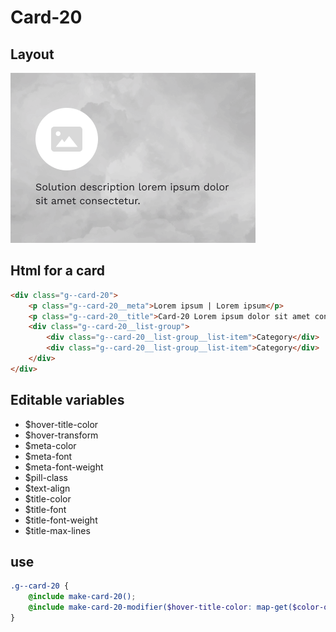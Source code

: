 # Card-20

## Layout

![alt text][card-20]

[card-20]: /src/img/global-components/card/card-20.png

## Html for a card

```html
<div class="g--card-20">
    <p class="g--card-20__meta">Lorem ipsum | Lorem ipsum</p>
    <p class="g--card-20__title">Card-20 Lorem ipsum dolor sit amet consectetur. Sed pulvinar odio velit fermentum etiam consectetur pretium fringilla metus.</p>
    <div class="g--card-20__list-group">
        <div class="g--card-20__list-group__list-item">Category</div>
        <div class="g--card-20__list-group__list-item">Category</div>
    </div>
</div>
```

## Editable variables

-   $hover-title-color
-   $hover-transform
-   $meta-color
-   $meta-font
-   $meta-font-weight
-   $pill-class
-   $text-align
-   $title-color
-   $title-font
-   $title-font-weight
-   $title-max-lines

## use

```scss
.g--card-20 {
    @include make-card-20();
    @include make-card-20-modifier($hover-title-color: map-get($color-options, b), $hover-transform: translateY(-5%), $meta-color: map-get($color-options, a), $meta-font: f, $meta-font-weight: 600, $pill-class: g--pill-01, $text-align: left, $title-color: map-get($color-options, a), $title-font: c, $title-font-weight: 600, $title-max-lines: 3);
}
```
